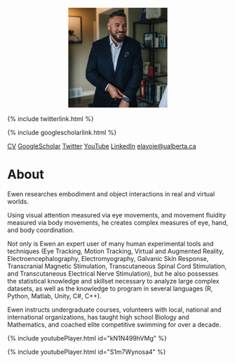 <p align="center">
  <img src="/assets/sc63croppedsmall.jpg" width="45%" />
</p>

{% include twitterlink.html %}

{% include googlescholarlink.html %}

[CV](https://github.com/uboat87/uboat87.github.io/raw/main/LavoieEwen_CVAcademic_January2021.pdf) [GoogleScholar](https://scholar.google.com/citations?user=2j_adCsAAAAJ&hl=en&authuser=1) [Twitter](https://twitter.com/ewenlavoie) [YouTube](https://www.youtube.com/channel/UCmNJ7oHGtAXiZGy4SLInqwA/videos) [LinkedIn](https://www.linkedin.com/in/ewenlavoie/) <elavoie@ualberta.ca>

# About
Ewen researches embodiment and object interactions in real and virtual worlds.

Using visual attention measured via eye movements, and movement fluidity measured via body movements, he creates complex measures of eye, hand, and body coordination.

Not only is Ewen an expert user of many human experimental tools and techniques (Eye Tracking, Motion Tracking, Virtual and Augmented Reality, Electroencephalography, Electromyography, Galvanic Skin Response, Transcranial Magnetic Stimulation, Transcutaneous Spinal Cord Stimulation, and Transcutaneous Electrical Nerve Stimulation), but he also possesses the statistical knowledge and skillset necessary to analyze large complex datasets, as well as the knowledge to program in several languages (R, Python, Matlab, Unity, C#, C++).

Ewen instructs undergraduate courses, volunteers with local, national and international organizations, has taught high school Biology and Mathematics, and coached elite competitive swimming for over a decade.

{% include youtubePlayer.html id="kN1N499hVMg" %}

{% include youtubePlayer.html id="S1m7Wynosa4" %}
